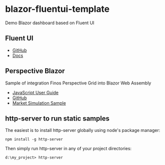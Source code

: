 # blazor-fluentui-template

Demo Blazor dashboard based on Fluent UI

## Fluent UI

- [GitHub](https://github.com/microsoft/fluentui-blazor)
- [Docs](https://www.fluentui-blazor.net/)


## Perspective Blazor

Sample of integration Finos Perspective Grid into Blazor Web Assembly

- [JavaScript User Guide](https://perspective.finos.org/docs/js/)
- [GitHub](https://github.com/finos/perspective)
- [Market Simulation Sample](https://prospective.co/blog/market-simulation)


## http-server to run static samples

The easiest is to install http-server globally using node's package manager:

```
npm install -g http-server
```

Then simply run http-server in any of your project directories:

```
d:\my_project> http-server
```





